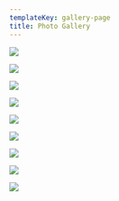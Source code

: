 ```yaml
---
templateKey: gallery-page
title: Photo Gallery
---
```

![](/img/screenshot-from-2022-09-29-09-19-39.png)

![](/img/13909364_10154395393975682_405894578512175453_o.jpg)

![](/img/21199629_10210222409052895_6958668717678957559_o.jpg)

![](/img/48260296_315819955690436_8049477025825554432_n.jpg)

![](/img/29186270_10155013058111292_423605292895305728_o.jpg)

![](/img/11703552_849615521788187_7889957811273091386_o.jpg)

![](/img/13923423_558467251026949_7434562447157395644_o.jpg)

![](/img/11232119_1083283435050067_8456134579110960429_o.jpg)

![](/img/920206_10201265820393850_1550518426_o.jpg)
